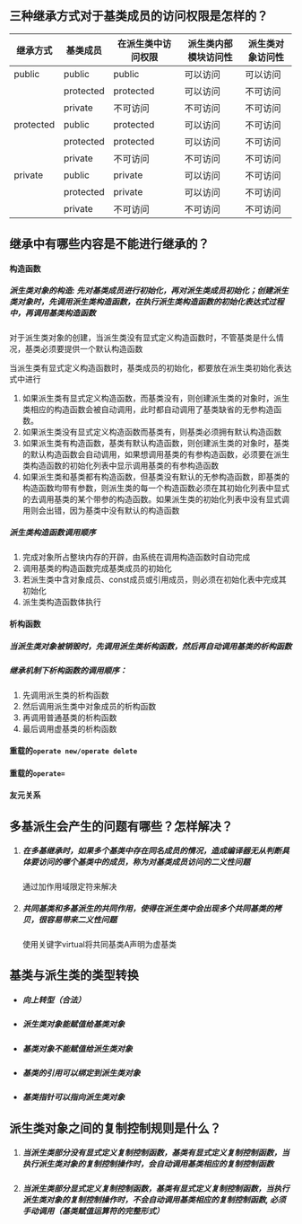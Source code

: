 ## 三种继承方式对于基类成员的访问权限是怎样的？

| 继承方式  | 基类成员  | 在派生类中访问权限 | 派生类内部模块访问性 | 派生类对象访问性 |
| --------- | --------- | ------------------ | -------------------- | ---------------- |
| public    | public    | public             | 可以访问             | 可以访问         |
|           | protected | protected          | 可以访问             | 不可访问         |
|           | private   | 不可访问           | 不可访问             | 不可访问         |
| protected | public    | protected          | 可以访问             | 不可访问         |
|           | protected | protected          | 可以访问             | 不可访问         |
|           | private   | 不可访问           | 不可访问             | 不可访问         |
| private   | public    | private            | 可以访问             | 不可访问         |
|           | protected | private            | 可以访问             | 不可访问         |
|           | private   | 不可访问           | 不可访问             | 不可访问         |

## 继承中有哪些内容是不能进行继承的？

#### 构造函数

##### 派生类对象的构造: 先对基类成员进行初始化，再对派生类成员初始化；创建派生类对象时，先调用派生类构造函数，在执行派生类构造函数的初始化表达式过程中，再调用基类构造函数

对于派生类对象的创建，当派生类没有显式定义构造函数时，不管基类是什么情况，基类必须要提供一个默认构造函数

当派生类有显式定义构造函数时，基类成员的初始化，都要放在派生类初始化表达式中进行

1. 如果派生类有显式定义构造函数，而基类没有，则创建派生类的对象时，派生类相应的构造函数会被自动调用，此时都自动调用了基类缺省的无参构造函数。
2. 如果派生类没有显式定义构造函数而基类有，则基类必须拥有默认构造函数
3. 如果派生类有构造函数，基类有默认构造函数，则创建派生类的对象时，基类的默认构造函数会自动调用，如果想调用基类的有参构造函数，必须要在派生类构造函数的初始化列表中显示调用基类的有参构造函数
4. 如果派生类和基类都有构造函数，但基类没有默认的无参构造函数，即基类的构造函数均带有参数，则派生类的每一个构造函数必须在其初始化列表中显式的去调用基类的某个带参的构造函数。如果派生类的初始化列表中没有显式调用则会出错，因为基类中没有默认的构造函数

##### 派生类构造函数调用顺序

1. 完成对象所占整块内存的开辟，由系统在调用构造函数时自动完成
2. 调用基类的构造函数完成基类成员的初始化
3. 若派生类中含对象成员、const成员或引用成员，则必须在初始化表中完成其初始化
4. 派生类构造函数体执行

#### 析构函数

##### 当派生类对象被销毁时，先调用派生类析构函数，然后再自动调用基类的析构函数

##### 继承机制下析构函数的调用顺序：

1.  先调用派生类的析构函数
2. 然后调用派生类中对象成员的析构函数
3.  再调用普通基类的析构函数
4. 最后调用虚基类的析构函数

#### 重载的`operate new/operate delete`

#### 重载的`operate=`

#### 友元关系

## 多基派生会产生的问题有哪些？怎样解决？

1. ##### 在多基继承时，如果多个基类中存在同名成员的情况，造成编译器无从判断具体要访问的哪个基类中的成员，称为对基类成员访问的二义性问题

   通过加作用域限定符来解决

2. ##### 共同基类和多基派生的共同作用，使得在派生类中会出现多个共同基类的拷贝，很容易带来二义性问题

   使用关键字virtual将共同基类A声明为虚基类

## 基类与派生类的类型转换

- ##### 向上转型（合法）

- ##### 派生类对象能赋值给基类对象

- ##### 基类对象不能赋值给派生类对象

- ##### 基类的引用可以绑定到派生类对象

- ##### 基类指针可以指向派生类对象

## 派生类对象之间的复制控制规则是什么？

1. ##### 当派生类部分没有显式定义复制控制函数，基类有显式定义复制控制函数，当执行派生类对象的复制控制操作时，会自动调用基类相应的复制控制函数

2. ##### 当派生类部分显式定义复制控制函数，基类有显式定义复制控制函数，当执行派生类对象的复制控制操作时，不会自动调用基类相应的复制控制函数, 必须手动调用（基类赋值运算符的完整形式）


